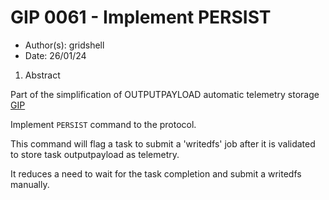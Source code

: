 # GIP 0061 - Implement PERSIST

- Author(s): gridshell
- Date: 26/01/24

 1. Abstract

Part of the simplification of OUTPUTPAYLOAD automatic telemetry storage [GIP](https://github.com/invpe/GridShell/blob/main/Documentation/GIP/0062-V9Persist.md)

Implement `PERSIST` command to the protocol.

This command will flag a task to submit a 'writedfs' job after it is validated to store task outputpayload as telemetry.

It reduces a need to wait for the task completion and submit a writedfs manually.
